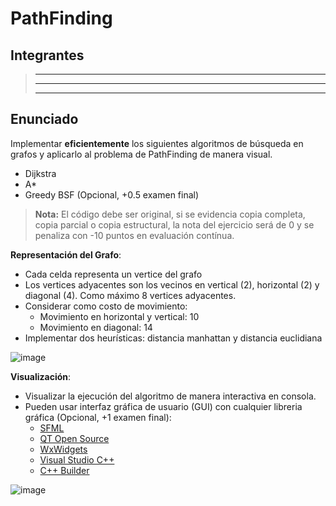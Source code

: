 # PathFinding

## Integrantes
> ---
> ---
> ---

## Enunciado
Implementar **eficientemente** los siguientes algoritmos de búsqueda en grafos y aplicarlo al problema de PathFinding de manera visual.
- Dijkstra
- A*
- Greedy BSF (Opcional, +0.5 examen final)

> **Nota:** El código debe ser original, si se evidencia copia completa, copia parcial o copia estructural, la nota del ejercicio será de 0 y se penaliza con -10 puntos en evaluación contínua.


**Representación del Grafo**:
- Cada celda representa un vertice del grafo
- Los vertices adyacentes son los vecinos en vertical (2), horizontal (2) y diagonal (4). Como máximo 8 vertices adyacentes.
- Considerar como costo de movimiento:
  * Movimiento en horizontal y vertical: 10
  * Movimiento en diagonal: 14
- Implementar dos heurísticas: distancia manhattan y distancia euclidiana

![image](https://github.com/utec-cs-aed/PathFinding/assets/48141762/48c513ba-4a34-4f42-874e-a32a1e50cc72)


**Visualización**:
- Visualizar la ejecución del algoritmo de manera interactiva en consola. 
- Pueden usar interfaz gráfica de usuario (GUI) con cualquier libreria gráfica (Opcional, +1 examen final):
    * [SFML](https://www.sfml-dev.org/)
    * [QT Open Source](https://www.qt.io/download-open-source#source)
    * [WxWidgets](https://www.wxwidgets.org/)
    * [Visual Studio C++](https://visualstudio.microsoft.com/es/vs/features/cplusplus/)
    * [C++ Builder](https://www.embarcadero.com/es/products/cbuilder)

![image](https://github.com/utec-cs-aed/PathFinding/assets/48141762/0836d9ad-ca21-4382-b515-9feb4e467023)




